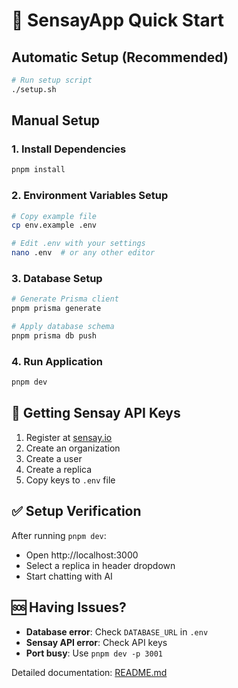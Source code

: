 # 🚀 SensayApp Quick Start

## Automatic Setup (Recommended)

```bash
# Run setup script
./setup.sh
```

## Manual Setup

### 1. Install Dependencies

```bash
pnpm install
```

### 2. Environment Variables Setup

```bash
# Copy example file
cp env.example .env

# Edit .env with your settings
nano .env  # or any other editor
```

### 3. Database Setup

```bash
# Generate Prisma client
pnpm prisma generate

# Apply database schema
pnpm prisma db push
```

### 4. Run Application

```bash
pnpm dev
```

## 🔑 Getting Sensay API Keys

1. Register at [sensay.io](https://sensay.io)
2. Create an organization
3. Create a user
4. Create a replica
5. Copy keys to `.env` file

## ✅ Setup Verification

After running `pnpm dev`:

- Open http://localhost:3000
- Select a replica in header dropdown
- Start chatting with AI

## 🆘 Having Issues?

- **Database error**: Check `DATABASE_URL` in `.env`
- **Sensay API error**: Check API keys
- **Port busy**: Use `pnpm dev -p 3001`

Detailed documentation: [README.md](README.md)
